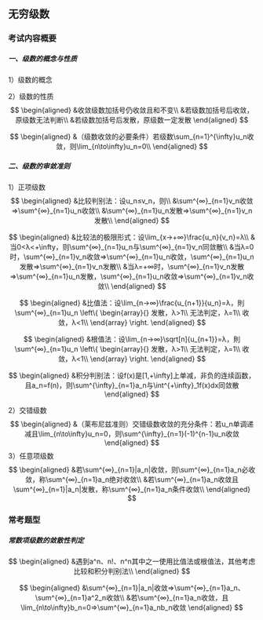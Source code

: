 ## 无穷级数

### 考试内容概要

##### 一、级数的概念与性质

1）级数的概念

2）级数的性质
$$
\begin{aligned}
&收敛级数加括号仍收敛且和不变\\
&若级数加括号后收敛，原级数无法判断\\
&若级数加括号后发散，原级数一定发散
\end{aligned}
$$

$$
\begin{aligned}
&（级数收敛的必要条件）若级数\sum_{n=1}^{\infty}u_n收敛，则\lim_{n\to\infty}u_n=0\\
\end{aligned}
$$

##### 二、级数的审敛准则

1）正项级数
$$
\begin{aligned}
&比较判别法：设u_n≤v_n，则\\
&\sum^{∞}_{n=1}v_n收敛⇒\sum^{∞}_{n=1}u_n收敛\\
&\sum^{∞}_{n=1}u_n发散⇒\sum^{∞}_{n=1}v_n发散\\
\end{aligned}
$$

$$
\begin{aligned}
&比较法的极限形式：设\lim_{x→+∞}\frac{u_n}{v_n}=λ\\
&当0<λ<+\infty，则\sum^{∞}_{n=1}u_n与\sum^{∞}_{n=1}v_n同敛散\\
&当λ=0时，\sum^{∞}_{n=1}v_n收敛⇒\sum^{∞}_{n=1}u_n收敛，\sum^{∞}_{n=1}u_n发散⇒\sum^{∞}_{n=1}v_n发散\\
&当λ=+∞时，\sum^{∞}_{n=1}v_n发散⇒\sum^{∞}_{n=1}u_n发散，\sum^{∞}_{n=1}u_n收敛⇒\sum^{∞}_{n=1}v_n收敛\\
\end{aligned}
$$

$$
\begin{aligned}
&比值法：设\lim_{n→∞}\frac{u_{n+1}}{u_n}=λ，則\sum^{∞}_{n=1}u_n
\left\{ 
\begin{array}{}
发散，λ>1\\
无法判定，λ=1\\
收敛，λ<1\\
\end{array}
\right.
\end{aligned}
$$

$$
\begin{aligned}
&根值法：设\lim_{n→∞}\sqrt[n]{u_{n+1}}=λ，則\sum^{∞}_{n=1}u_n
\left\{ 
\begin{array}{}
发散，λ>1\\
无法判定，λ=1\\
收敛，λ<1\\
\end{array}
\right.
\end{aligned}
$$

$$
\begin{aligned}
&积分判别法：设f(x)是[1,+\infty]上单减，非负的连续函数，且a_n=f(n)，则\sum^{\infty}_{n=1}a_n与\int^{+\infty}_1f(x)dx同敛散
\end{aligned}
$$

2）交错级数
$$
\begin{aligned}
&（莱布尼兹准则）交错级数收敛的充分条件：若u_n单调递减且\lim_{n\to\infty}u_n=0，则\sum^{\infty}_{n=1}(-1)^{n-1}u_n收敛
\end{aligned}
$$
3）任意项级数
$$
\begin{aligned}
&若\sum^{∞}_{n=1}|a_n|收敛，则\sum^{∞}_{n=1}a_n必收敛，称\sum^{∞}_{n=1}a_n绝对收敛\\
&若\sum^{∞}_{n=1}a_n收敛且\sum^{∞}_{n=1}|a_n|发散，称\sum^{∞}_{n=1}a_n条件收敛\\
\end{aligned}
$$

### 常考题型

##### 常数项级数的敛散性判定

$$
\begin{aligned}
&遇到a^n、n!、n^n其中之一使用比值法或根值法，其他考虑比较和积分判别法\\
\end{aligned}
$$

$$
\begin{aligned}
&\sum^{∞}_{n=1}|a_n|收敛⇒\sum^{∞}_{n=1}a_n、\sum^{∞}_{n=1}a^2_n收敛\\
&若\sum^{∞}_{n=1}a_n收敛，且\lim_{n\to\infty}b_n=0⇒\sum^{∞}_{n=1}a_nb_n收敛
\end{aligned}
$$

